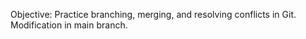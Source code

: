 Objective: Practice branching, merging, and resolving conflicts in Git.
Modification in main branch.
